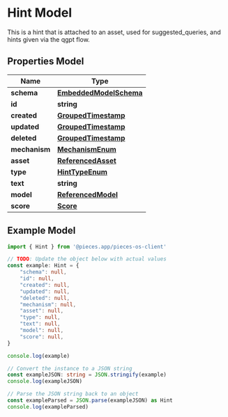 
# Hint Model

This is a hint that is attached to an asset, used for suggested_queries, and hints given via the qgpt flow.

## Properties Model

Name | Type
------------ | -------------
**schema** | [**EmbeddedModelSchema**](EmbeddedModelSchema)
**id** | **string**
**created** | [**GroupedTimestamp**](GroupedTimestamp)
**updated** | [**GroupedTimestamp**](GroupedTimestamp)
**deleted** | [**GroupedTimestamp**](GroupedTimestamp)
**mechanism** | [**MechanismEnum**](MechanismEnum)
**asset** | [**ReferencedAsset**](ReferencedAsset)
**type** | [**HintTypeEnum**](HintTypeEnum)
**text** | **string**
**model** | [**ReferencedModel**](ReferencedModel)
**score** | [**Score**](Score)

## Example Model

```typescript
import { Hint } from '@pieces.app/pieces-os-client'

// TODO: Update the object below with actual values
const example: Hint = {
    "schema": null,
    "id": null,
    "created": null,
    "updated": null,
    "deleted": null,
    "mechanism": null,
    "asset": null,
    "type": null,
    "text": null,
    "model": null,
    "score": null,
}

console.log(example)

// Convert the instance to a JSON string
const exampleJSON: string = JSON.stringify(example)
console.log(exampleJSON)

// Parse the JSON string back to an object
const exampleParsed = JSON.parse(exampleJSON) as Hint
console.log(exampleParsed)
```


